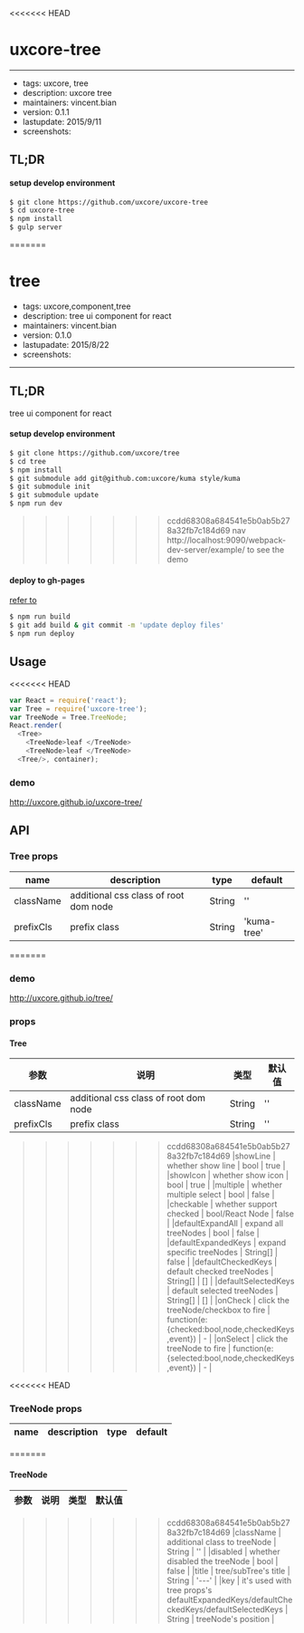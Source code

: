 <<<<<<< HEAD
# uxcore-tree
---

- tags: uxcore, tree
- description: uxcore tree
- maintainers: vincent.bian
- version: 0.1.1
- lastupdate: 2015/9/11
- screenshots:

## TL;DR

#### setup develop environment

```sh
$ git clone https://github.com/uxcore/uxcore-tree
$ cd uxcore-tree
$ npm install
$ gulp server
```
=======
# tree

- tags: uxcore,component,tree
- description: tree ui component for react
- maintainers: vincent.bian
- version: 0.1.0
- lastupadate: 2015/8/22
- screenshots:

---

## TL;DR

tree ui component for react

#### setup develop environment

```sh
$ git clone https://github.com/uxcore/tree
$ cd tree
$ npm install
$ git submodule add git@github.com:uxcore/kuma style/kuma
$ git submodule init
$ git submodule update
$ npm run dev
```

>>>>>>> ccdd68308a684541e5b0ab5b278a32fb7c184d69
nav http://localhost:9090/webpack-dev-server/example/ to see the demo

#### deploy to gh-pages
[refer to]( http://stackoverflow.com/questions/17643381/how-to-upload-my-angularjs-static-site-to-github-pages)
```sh
$ npm run build
$ git add build & git commit -m 'update deploy files'
$ npm run deploy
```

## Usage

<<<<<<< HEAD
```js
var React = require('react');
var Tree = require('uxcore-tree');
var TreeNode = Tree.TreeNode;
React.render(
  <Tree>
    <TreeNode>leaf </TreeNode>
    <TreeNode>leaf </TreeNode>
  <Tree/>, container);
```

### demo
http://uxcore.github.io/uxcore-tree/

## API

### Tree props

| name     | description    | type     | default      |
|----------|----------------|----------|--------------|
|className | additional css class of root dom node | String | '' |
|prefixCls | prefix class | String | 'kuma-tree' |
=======
### demo
http://uxcore.github.io/tree/

### props

#### Tree

|参数|说明|类型|默认值|
|---|----|---|------|
|className | additional css class of root dom node | String | '' |
|prefixCls | prefix class | String | '' |
>>>>>>> ccdd68308a684541e5b0ab5b278a32fb7c184d69
|showLine | whether show line | bool | true |
|showIcon | whether show icon | bool | true |
|multiple | whether multiple select | bool | false |
|checkable | whether support checked | bool/React Node | false |
|defaultExpandAll | expand all treeNodes | bool | false |
|defaultExpandedKeys | expand specific treeNodes | String[] | false |
|defaultCheckedKeys | default checked treeNodes | String[] | [] |
|defaultSelectedKeys | default selected treeNodes | String[] | [] |
|onCheck | click the treeNode/checkbox to fire | function(e:{checked:bool,node,checkedKeys,event}) | - |
|onSelect | click the treeNode to fire | function(e:{selected:bool,node,checkedKeys,event}) | - |

<<<<<<< HEAD
### TreeNode props

| name     | description    | type     | default      |
|----------|----------------|----------|--------------|
=======
#### TreeNode

|参数|说明|类型|默认值|
|---|----|---|------|
>>>>>>> ccdd68308a684541e5b0ab5b278a32fb7c184d69
|className | additional class to treeNode | String | '' |
|disabled | whether disabled the treeNode | bool | false |
|title | tree/subTree's title | String | '---' |
|key | it's used with tree props's defaultExpandedKeys/defaultCheckedKeys/defaultSelectedKeys | String | treeNode's position |
